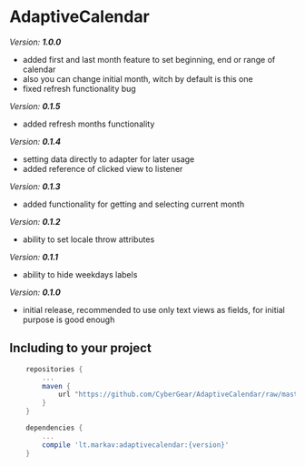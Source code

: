 # AdaptiveCalendar

*Version:* ***1.0.0***

 - added first and last month feature to set beginning, end or range of calendar
 - also you can change initial month, witch by default is this one
 - fixed refresh functionality bug 

*Version:* ***0.1.5***

 - added refresh months functionality

*Version:* ***0.1.4***

 - setting data directly to adapter for later usage
 - added reference of clicked view to listener

*Version:* ***0.1.3***

 - added functionality for getting and selecting current month

*Version:* ***0.1.2***

 - ability to set locale throw attributes

*Version:* ***0.1.1***

 - ability to hide weekdays labels

*Version:* ***0.1.0***

 - initial release, recommended to use only text views as fields, for initial purpose is good enough

## Including to your project

```Groovy
    repositories {
        ...
        maven {
            url "https://github.com/CyberGear/AdaptiveCalendar/raw/master/repo/"
        }
    }
```

```Groovy
    dependencies {
        ...
        compile 'lt.markav:adaptivecalendar:{version}'
    }
```
